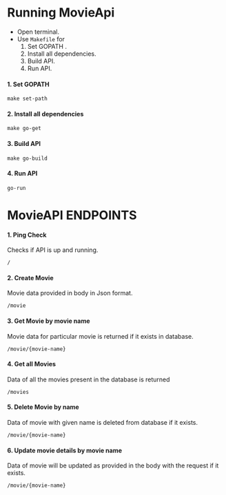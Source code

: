 # **Running MovieApi**

- Open terminal.
- Use `Makefile` for
    1. Set GOPATH .
    2. Install all dependencies.
    3. Build API.
    4. Run API.

#### 1. **Set GOPATH**
```
make set-path
```

#### 2. **Install all dependencies**
```
make go-get
```

#### 3. **Build API**
```
make go-build
```

#### 4. **Run API**
```
go-run
```

# **MovieAPI ENDPOINTS**

####    1. Ping Check
Checks if API is up and running.
```
/
```
####    2. Create Movie
Movie data provided in body in Json format.
```
/movie
```
####    3. Get Movie by movie name
Movie data for particular movie is returned if it exists in database.
```
/movie/{movie-name}
```
####    4. Get all Movies
Data of all the movies present in the database is returned
```
/movies
```
####    5. Delete Movie by name
Data of movie with given name is deleted from database if it exists.
```
/movie/{movie-name}
```
####    6. Update movie details by movie name
Data of movie will be updated as provided in the body with the request if it exists.
```
/movie/{movie-name}
```
